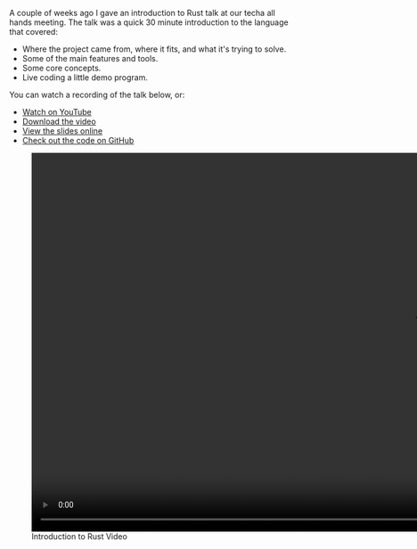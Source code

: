 A couple of weeks ago I gave an introduction to Rust talk at our techa all
hands meeting. The talk was a quick 30 minute introduction to the language that
covered:

* Where the project came from, where it fits, and what it's trying to solve.
* Some of the main features and tools.
* Some core concepts.
* Live coding a little demo program.

You can watch a recording of the talk below, or:

* [Watch on YouTube]
* [Download the video][Download]
* [View the slides online][slides]
* [Check out the code on GitHub][slides-source]

<figure>
  <video src="/images/2018/introduction-to-rust-talk.mp4" width="1360" preload="meta" controls="controls"></video>
  <figcaption>Introduction to Rust Video</figcaption>
</figure>

[Watch on YouTube]: https://youtu.be/dRXePp1T9ZM
[Download]: /images/2018/01/introduction-to-rust-talk.mp4
[slides]: /technical/2018/01/introduction-to-rust-talk/slides/
[slides-source]: https://github.com/wezm/rust-intro-talk
